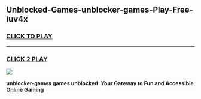 
## Unblocked-Games-unblocker-games-Play-Free-iuv4x
<h3>
<a href="https://premium76.site?title=unblocker-games&ref=19M">CLICK TO PLAY</a></h3>
<hr>

<h3>
<a href="https://premium76.site?title=unblocker-games&ref=19M">CLICK 2 PLAY</a>
  
</h3>

<a href="https://premium76.site?title=unblocker-games&ref=19M"><img src="https://clearcache.store/games.png"></a>


**unblocker-games games unblocked: Your Gateway to Fun and Accessible Online Gaming**
